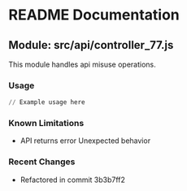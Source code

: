 # README Documentation

## Module: src/api/controller_77.js

This module handles api misuse operations.

### Usage

```python
// Example usage here
```

### Known Limitations

- API returns error Unexpected behavior

### Recent Changes

- Refactored in commit 3b3b7ff2
